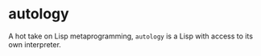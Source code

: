 # autology

A hot take on Lisp metaprogramming, `autology` is a Lisp with access
to its own interpreter.
